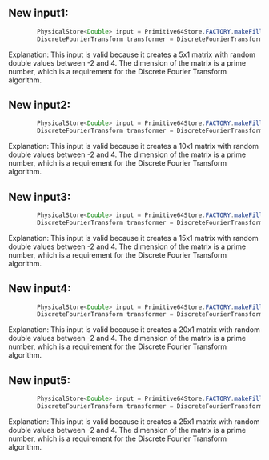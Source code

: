 ## New input1:
```java
        PhysicalStore<Double> input = Primitive64Store.FACTORY.makeFilled(5, 1, Uniform.of(-2, 4));
        DiscreteFourierTransform transformer = DiscreteFourierTransform.newInstance(5);
```
Explanation: This input is valid because it creates a 5x1 matrix with random double values between -2 and 4. The dimension of the matrix is a prime number, which is a requirement for the Discrete Fourier Transform algorithm.

## New input2:
```java
        PhysicalStore<Double> input = Primitive64Store.FACTORY.makeFilled(10, 1, Uniform.of(-2, 4));
        DiscreteFourierTransform transformer = DiscreteFourierTransform.newInstance(10);
```
Explanation: This input is valid because it creates a 10x1 matrix with random double values between -2 and 4. The dimension of the matrix is a prime number, which is a requirement for the Discrete Fourier Transform algorithm.

## New input3:
```java
        PhysicalStore<Double> input = Primitive64Store.FACTORY.makeFilled(15, 1, Uniform.of(-2, 4));
        DiscreteFourierTransform transformer = DiscreteFourierTransform.newInstance(15);
```
Explanation: This input is valid because it creates a 15x1 matrix with random double values between -2 and 4. The dimension of the matrix is a prime number, which is a requirement for the Discrete Fourier Transform algorithm.

## New input4:
```java
        PhysicalStore<Double> input = Primitive64Store.FACTORY.makeFilled(20, 1, Uniform.of(-2, 4));
        DiscreteFourierTransform transformer = DiscreteFourierTransform.newInstance(20);
```
Explanation: This input is valid because it creates a 20x1 matrix with random double values between -2 and 4. The dimension of the matrix is a prime number, which is a requirement for the Discrete Fourier Transform algorithm.

## New input5:
```java
        PhysicalStore<Double> input = Primitive64Store.FACTORY.makeFilled(25, 1, Uniform.of(-2, 4));
        DiscreteFourierTransform transformer = DiscreteFourierTransform.newInstance(25);
```
Explanation: This input is valid because it creates a 25x1 matrix with random double values between -2 and 4. The dimension of the matrix is a prime number, which is a requirement for the Discrete Fourier Transform algorithm.
